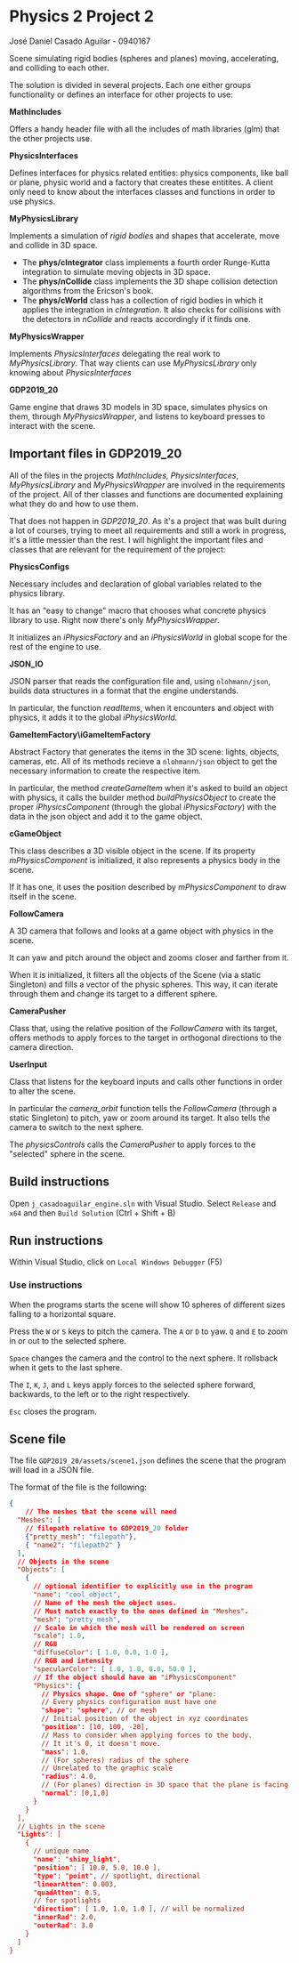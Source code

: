 # Physics 2 Project 2

José Daniel Casado Aguilar - 0940167

Scene simulating rigid bodies (spheres and planes) moving, accelerating, and colliding to each other.

The solution is divided in several projects. Each one either groups functionality or defines an interface for other projects to use:

**MathIncludes**

Offers a handy header file with all the includes of math libraries (glm) that the other projects use.

**PhysicsInterfaces**

Defines interfaces for physics related entities: physics components, like ball or plane, physic world and a factory that creates these entitites. A client only need to know about the interfaces classes and functions in order to use physics.

**MyPhysicsLibrary**

Implements a simulation of *rigid bodies* and shapes that accelerate, move and collide in 3D space.  

- The **phys/cIntegrator** class implements a fourth order Runge-Kutta integration to simulate moving objects in 3D space.
- The **phys/nCollide** class implements the 3D shape collision detection algorithms from the Ericson's book.
- The **phys/cWorld** class has a collection of rigid bodies in which it applies the integration in *cIntegration*. It also checks for collisions with the detectors in *nCollide* and reacts accordingly if it finds one.

**MyPhysicsWrapper**

Implements *PhysicsInterfaces* delegating the real work to *MyPhysicsLibrary*. That way clients can use *MyPhysicsLibrary* only knowing about *PhysicsInterfaces*

**GDP2019_20**

Game engine that draws 3D models in 3D space, simulates physics on them, through *MyPhysicsWrapper*, and listens to keyboard presses to interact with the scene.

## Important files in GDP2019_20

All of the files in the projects *MathIncludes*, *PhysicsInterfaces*, *MyPhysicsLibrary* and *MyPhysicsWrapper* are involved in the requirements of the project. All of ther classes and functions are documented explaining what they do and how to use them.

That does not happen in *GDP2019_20*. As it's a project that was built during a lot of courses, trying to meet all requirements and still a work in progress, it's a little messier than the rest. I will highlight the important files and classes that are relevant for the requirement of the project:

**PhysicsConfigs**

Necessary includes and declaration of global variables related to the physics library.

It has an "easy to change" macro that chooses what concrete physics library to use. Right now there's only *MyPhysicsWrapper*.

It initializes an *iPhysicsFactory* and an *iPhysicsWorld* in global scope for the rest of the engine to use.

**JSON_IO**

JSON parser that reads the configuration file and, using `nlohmann/json`, builds data structures in a format that the engine understands.

In particular, the function *readItems*, when it encounters and object with physics, it adds it to the global *iPhysicsWorld*.

**GameItemFactory\iGameItemFactory**

Abstract Factory that generates the items in the 3D scene: lights, objects, cameras, etc. All of its methods recieve a `nlohmann/json` object to get the necessary information to create the respective item.

In particular, the method *createGameItem* when it's asked to build an object with physics, it calls the builder method *buildPhysicsObject* to create the proper *iPhysicsComponent* (through the global *iPhysicsFactory*) with the data in the json object and add it to the game object.

**cGameObject**

This class describes a 3D visible object in the scene. If its property *mPhysicsComponent* is initialized, it also represents a physics body in the scene.

If it has one, it uses the position described by *mPhysicsComponent* to draw itself in the scene.

**FollowCamera**

A 3D camera that follows and looks at a game object with physics in the scene.

It can yaw and pitch around the object and zooms closer and farther from it.

When it is initialized, it filters all the objects of the Scene (via a static Singleton) and fills a vector of the physic spheres. This way, it can iterate through them and change its target to a different sphere.

**CameraPusher**

Class that, using the relative position of the *FollowCamera* with its target, offers methods to apply forces to the target in orthogonal directions to the camera direction.

**UserInput**

Class that listens for the keyboard inputs and calls other functions in order to alter the scene.

In particular the *camera_orbit* function tells the *FollowCamera* (through a static Singleton) to pitch, yaw or zoom around its target. It also tells the camera to switch to the next sphere.

The *physicsControls* calls the *CameraPusher* to apply forces to the "selected" sphere in the scene.

## Build instructions

Open `j_casadoaguilar_engine.sln` with Visual Studio. Select `Release` and `x64` and then `Build Solution` (Ctrl + Shift + B)

## Run instructions

Within Visual Studio, click on `Local Windows Debugger` (F5)

### Use instructions

When the programs starts the scene will show 10 spheres of different sizes falling to a horizontal square.

Press the `W` or `S` keys to pitch the camera. The `A` or `D` to yaw. `Q` and `E` to zoom in or out to the selected sphere.

`Space` changes the camera and the control to the next sphere. It rollsback when it gets to the last sphere.

The `I`, `K`, `J`, and `L` keys apply forces to the selected sphere forward, backwards, to the left or to the right respectively.

`Esc` closes the program.

## Scene file

The file `GDP2019_20/assets/scene1.json` defines the scene that the program will load in a JSON file.

The format of the file is the following:

```json
{
    // The meshes that the scene will need
  "Meshes": [
    // filepath relative to GDP2019_20 folder
    {"pretty_mesh": "filepath"},
    { "name2": "filepath2" }
  ],
  // Objects in the scene
  "Objects": [
    {
      // optional identifier to explicitly use in the program
      "name": "cool_object",
      // Name of the mesh the object uses. 
      // Must match exactly to the ones defined in "Meshes".
      "mesh": "pretty_mesh",
      // Scale in which the mesh will be rendered on screen
      "scale": 1.0,
      // RGB
      "diffuseColor": [ 1.0, 0.0, 1.0 ],
      // RGB and intensity
      "specularColor": [ 1.0, 1.0, 0.0, 50.0 ],
      // If the object should have an "iPhysicsComponent"
      "Physics": {
        // Physics shape. One of "sphere" or "plane:
        // Every physics configuration must have one
        "shape": "sphere", // or mesh
        // Initial position of the object in xyz coordinates
        "position": [10, 100, -20],
        // Mass to consider when applying forces to the body.
        // It it's 0, it doesn't move.
        "mass": 1.0,
        // (For spheres) radius of the sphere
        // Unrelated to the graphic scale
        "radius": 4.0,
        // (For planes) direction in 3D space that the plane is facing.
        "normal": [0,1,0]
      }
    }
  ],
  // Lights in the scene
  "Lights": [
    {
      // unique name
      "name": "shiny_light",
      "position": [ 10.0, 5.0, 10.0 ],
      "type": "point", // spotlight, directional
      "linearAtten": 0.003,
      "quadAtten": 0.5,
      // for spotlights
      "direction": [ 1.0, 1.0, 1.0 ], // will be normalized
      "innerRad": 2.0,
      "outerRad": 3.0
    }
  ]
}
```
